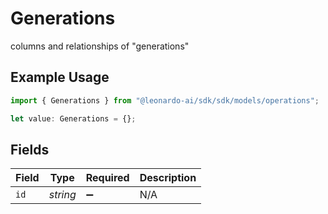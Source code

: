 # Generations

columns and relationships of "generations"

## Example Usage

```typescript
import { Generations } from "@leonardo-ai/sdk/sdk/models/operations";

let value: Generations = {};
```

## Fields

| Field              | Type               | Required           | Description        |
| ------------------ | ------------------ | ------------------ | ------------------ |
| `id`               | *string*           | :heavy_minus_sign: | N/A                |